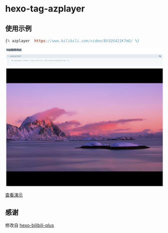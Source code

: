 # hexo-tag-azplayer

## 使用示例

```javascript
{% azplayer  https://www.bilibili.com/video/BV1QS421K7mD/ %}
```

![预览](images/1709295445145.png)

[查看演示](https://az-web.site/)

## 感谢

修改自 [hexo-bilibili-plus](https://github.com/pk5ls20/hexo-bilibili-plus)
